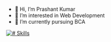 - 👋 Hi, I’m Prashant Kumar
- 👀 I’m interested in Web Development
- 🌱 I’m currently pursuing BCA

[![# Skills](https://skillicons.dev/icons?i=html,css,js,tailwind,react,github,figma,docker&theme=dark)](https://skillicons.dev)
